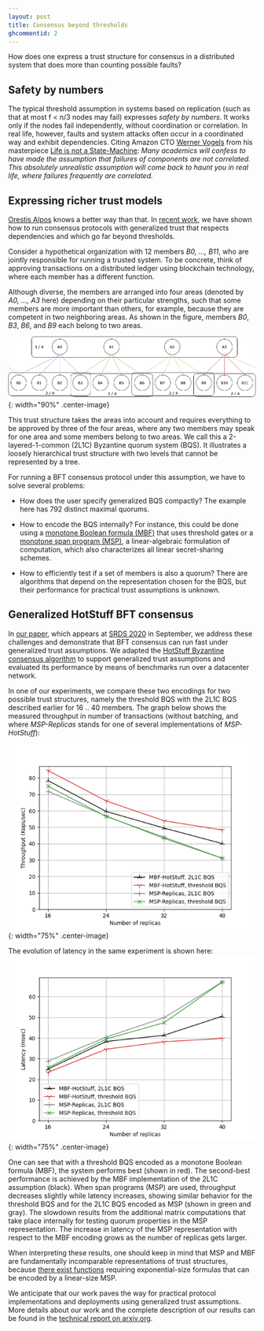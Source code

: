 ```yaml
---
layout: post
title: Consensus beyond thresholds
ghcommentid: 2
---
```


How does one express a trust structure for consensus in a distributed system that does more than counting possible faults?

## Safety by numbers

The typical threshold assumption in systems based on replication (such as that at most f < n/3 nodes may fail) expresses _safety by numbers_.  It works only if the nodes fail independently, without coordination or correlation.  In real life, however, faults and system attacks often occur in a coordinated way and exhibit dependencies.  Citing Amazon CTO [Werner Vogels](https://www.allthingsdistributed.com/) from his masterpiece [Life is not a State-Machine](https://www.allthingsdistributed.com/2006/08/life_is_not_a_statemachine.html):
_Many academics will confess to have made the assumption that failures of components are not correlated. This absolutely unrealistic assumption will come back to haunt you in real life, where failures frequently are correlated._

## Expressing richer trust models

[Orestis Alpos](//crypto.unibe.ch/oa/) knows a better way than that. In [recent work](https://arxiv.org/abs/2006.04616), we have shown how to run consensus protocols with generalized trust that respects dependencies and which go far beyond thresholds.

Consider a hypothetical organization with 12 members *B0, ..., B11*, who are jointly responsible for running a trusted system.  To be concrete, think of approving transactions on a distributed ledger using blockchain technology, where each member has a different function.

Although diverse, the members are arranged into four areas (denoted by *A0, ..., A3* here) depending on their particular strengths, such that some members are more important than others, for example, because they are competent in two neighboring areas.  As shown in the figure, members *B0*, *B3*, *B6*, and *B9* each belong to two areas.

![Two-layered one-common quorum system](/images/beyondthreshold-1common.png){: width="90%" .center-image}

This trust structure takes the areas into account and requires everything to be approved by three of the four areas, where any two members may speak for one area and some members belong to two areas.  We call this a 2-layered-1-common (2L1C) Byzantine quorum system (BQS).  It illustrates a loosely hierarchical trust structure with two levels that cannot be represented by a tree.

For running a BFT consensus protocol under this assumption, we have to solve several problems:

* How does the user specify  generalized BQS compactly?  The example here has 792 distinct maximal quorums.

* How to encode the BQS internally?  For instance, this could be done using a [monotone Boolean formula (MBF)](https://en.wikipedia.org/wiki/Boolean_algebra) that uses threshold gates or a [monotone span program (MSP)](https://www.math.ias.edu/~avi/PUBLICATIONS/MYPAPERS/KW93/proc.pdf), a linear-algebraic formulation of computation, which also characterizes all linear secret-sharing schemes.

* How to efficiently test if a set of members is also a quorum?  There are algorithms that depend on the representation chosen for the BQS, but their performance for practical trust assumptions is unknown.

## Generalized HotStuff BFT consensus

In [our paper](https://arxiv.org/abs/2006.04616), which appears at [SRDS 2020](//srds-conference.org/) in September, we address these challenges and demonstrate that BFT consensus can run fast under generalized trust assumptions.  We adapted the [HotStuff Byzantine consensus algorithm](//doi.org/10.1145/3293611.3331591) to support generalized trust assumptions and evaluated its performance by means of benchmarks run over a datacenter network.

In one of our experiments, we compare these two encodings for two possible trust structures, namely the threshold BQS with the 2L1C BQS described earlier for 16 .. 40 members.  The graph below shows the measured throughput in number of transactions (without batching, and where _MSP-Replicas_ stands for one of several implementations of _MSP-HotStuff_):

![Throughput](/images/beyondthreshold-throughput.png){: width="75%" .center-image}

The evolution of latency in the same experiment is shown here:
![Latency](/images/beyondthreshold-latency.png){: width="75%" .center-image}

One can see that with a threshold BQS encoded as a monotone Boolean formula (MBF), the system performs best (shown in red).  The second-best performance is achieved by the MBF implementation of the 2L1C assumption (black).  When span programs (MSP) are used, throughput decreases slightly while latency increases, showing similar behavior for the threshold BQS and for the 2L1C BQS encoded as MSP (shown in green and gray).  The slowdown results from the additional matrix computations that take place internally for testing quorum properties in the MSP representation.  The increase in latency of the MSP representation with respect to the MBF encoding grows as the number of replicas gets larger.  

When interpreting these results, one should keep in mind that MSP and MBF are fundamentally incomparable representations of trust structures, because [there exist functions](https://doi.org/10.1007/s004930050058) requiring exponential-size formulas that can be encoded by a linear-size MSP.

We anticipate that our work paves the way for practical protocol implementations and deployments using generalized trust assumptions.  More details about our work and the complete description of our results can be found in the
[technical report on arxiv.org](https://arxiv.org/abs/2006.04616).


